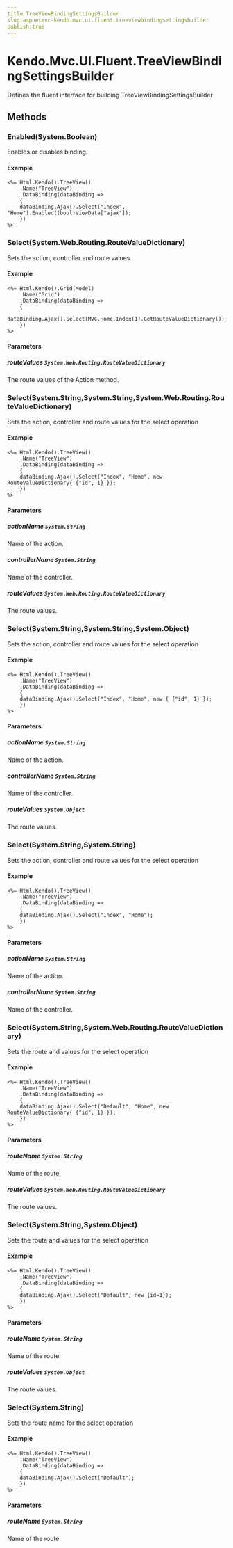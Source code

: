 ```yaml
---
title:TreeViewBindingSettingsBuilder
slug:aspnetmvc-kendo.mvc.ui.fluent.treeviewbindingsettingsbuilder
publish:true
---
```


# Kendo.Mvc.UI.Fluent.TreeViewBindingSettingsBuilder
Defines the fluent interface for building TreeViewBindingSettingsBuilder



## Methods

### Enabled(System.Boolean)
Enables or disables binding.

#### Example

    <%= Html.Kendo().TreeView()
        .Name("TreeView")
        .DataBinding(dataBinding =>
        {
        dataBinding.Ajax().Select("Index", "Home").Enabled((bool)ViewData["ajax"]);
        })
    %>
        




### Select(System.Web.Routing.RouteValueDictionary)
Sets the action, controller and route values

#### Example

    <%= Html.Kendo().Grid(Model)
        .Name("Grid")
        .DataBinding(dataBinding =>
        {
        dataBinding.Ajax().Select(MVC.Home.Index(1).GetRouteValueDictionary());
        })
    %>
        


#### Parameters

##### routeValues `System.Web.Routing.RouteValueDictionary`
The route values of the Action method.




### Select(System.String,System.String,System.Web.Routing.RouteValueDictionary)
Sets the action, controller and route values for the select operation

#### Example

    <%= Html.Kendo().TreeView()
        .Name("TreeView")
        .DataBinding(dataBinding =>
        {
        dataBinding.Ajax().Select("Index", "Home", new RouteValueDictionary{ {"id", 1} });
        })
    %>
        


#### Parameters

##### actionName `System.String`
Name of the action.

##### controllerName `System.String`
Name of the controller.

##### routeValues `System.Web.Routing.RouteValueDictionary`
The route values.




### Select(System.String,System.String,System.Object)
Sets the action, controller and route values for the select operation

#### Example

    <%= Html.Kendo().TreeView()
        .Name("TreeView")
        .DataBinding(dataBinding =>
        {
        dataBinding.Ajax().Select("Index", "Home", new { {"id", 1} });
        })
    %>
        


#### Parameters

##### actionName `System.String`
Name of the action.

##### controllerName `System.String`
Name of the controller.

##### routeValues `System.Object`
The route values.




### Select(System.String,System.String)
Sets the action, controller and route values for the select operation

#### Example

    <%= Html.Kendo().TreeView()
        .Name("TreeView")
        .DataBinding(dataBinding =>
        {
        dataBinding.Ajax().Select("Index", "Home");
        })
    %>
        


#### Parameters

##### actionName `System.String`
Name of the action.

##### controllerName `System.String`
Name of the controller.




### Select(System.String,System.Web.Routing.RouteValueDictionary)
Sets the route and values for the select operation

#### Example

    <%= Html.Kendo().TreeView()
        .Name("TreeView")
        .DataBinding(dataBinding =>
        {
        dataBinding.Ajax().Select("Default", "Home", new RouteValueDictionary{ {"id", 1} });
        })
    %>
        


#### Parameters

##### routeName `System.String`
Name of the route.

##### routeValues `System.Web.Routing.RouteValueDictionary`
The route values.




### Select(System.String,System.Object)
Sets the route and values for the select operation

#### Example

    <%= Html.Kendo().TreeView()
        .Name("TreeView")
        .DataBinding(dataBinding =>
        {
        dataBinding.Ajax().Select("Default", new {id=1});
        })
    %>
        


#### Parameters

##### routeName `System.String`
Name of the route.

##### routeValues `System.Object`
The route values.




### Select(System.String)
Sets the route name for the select operation

#### Example

    <%= Html.Kendo().TreeView()
        .Name("TreeView")
        .DataBinding(dataBinding =>
        {
        dataBinding.Ajax().Select("Default");
        })
    %>
        


#### Parameters

##### routeName `System.String`
Name of the route.





